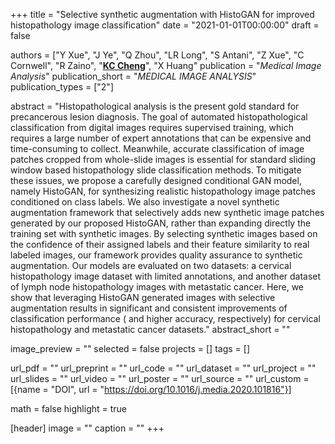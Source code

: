 +++
title = "Selective synthetic augmentation with HistoGAN for improved histopathology image classification"
date = "2021-01-01T00:00:00"
draft = false

authors = ["Y Xue", "J Ye", "Q Zhou", "LR Long", "S Antani", "Z Xue", "C Cornwell", "R Zaino", "[__KC Cheng__](http://chenglab.io)", "X Huang"
publication = "_Medical Image Analysis_"
publication_short = "_MEDICAL IMAGE ANALYSIS_"
publication_types = ["2"]

abstract = "Histopathological analysis is the present gold standard for precancerous lesion diagnosis. The goal of automated histopathological classification from digital images requires supervised training, which requires a large number of expert annotations that can be expensive and time-consuming to collect. Meanwhile, accurate classification of image patches cropped from whole-slide images is essential for standard sliding window based histopathology slide classification methods. To mitigate these issues, we propose a carefully designed conditional GAN model, namely HistoGAN, for synthesizing realistic histopathology image patches conditioned on class labels. We also investigate a novel synthetic augmentation framework that selectively adds new synthetic image patches generated by our proposed HistoGAN, rather than expanding directly the training set with synthetic images. By selecting synthetic images based on the confidence of their assigned labels and their feature similarity to real labeled images, our framework provides quality assurance to synthetic augmentation. Our models are evaluated on two datasets: a cervical histopathology image dataset with limited annotations, and another dataset of lymph node histopathology images with metastatic cancer. Here, we show that leveraging HistoGAN generated images with selective augmentation results in significant and consistent improvements of classification performance ( and  higher accuracy, respectively) for cervical histopathology and metastatic cancer datasets."
abstract_short = ""

image_preview = ""
selected = false
projects = []
tags = []

url_pdf = ""
url_preprint = ""
url_code = ""
url_dataset = ""
url_project = ""
url_slides = ""
url_video = ""
url_poster = ""
url_source = ""
url_custom = [{name = "DOI", url = "https://doi.org/10.1016/j.media.2020.101816"}]

math = false
highlight = true

[header]
image = ""
caption = ""
+++
